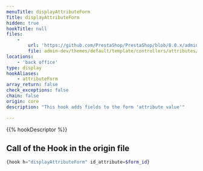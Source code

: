 ```yaml
---
menuTitle: displayAttributeForm
Title: displayAttributeForm
hidden: true
hookTitle: null
files:
    -
        url: 'https://github.com/PrestaShop/PrestaShop/blob/8.0.x/admin-dev/themes/default/template/controllers/attributes/helpers/form/form.tpl'
        file: admin-dev/themes/default/template/controllers/attributes/helpers/form/form.tpl
locations:
    - 'back office'
type: display
hookAliases:
    - attributeForm
array_return: false
check_exceptions: false
chain: false
origin: core
description: "This hook adds fields to the form 'attribute value'"

---
```


{{% hookDescriptor %}}

## Call of the Hook in the origin file

```php
{hook h="displayAttributeForm" id_attribute=$form_id}
```
